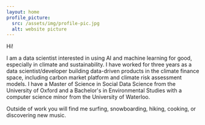 ```yaml
---
layout: home
profile_picture:
  src: /assets/img/profile-pic.jpg
  alt: website picture
---
```



<p>
Hi! 
</p>

<p>
I am a data scientist interested in using AI and machine learning for good, especially in climate and sustainability. I have worked for three years as a data scientist/developer building data-driven products in the climate finance space, including carbon market platform and climate risk assessment models. I have a Master of Science in Social Data Science from the University of Oxford and a Bachelor's in Environmental Studies with a computer science minor from the University of Waterloo. 
</p>

<p>
Outside of work you will find me surfing, snowboarding, hiking, cooking, or discovering new music.
</p>
